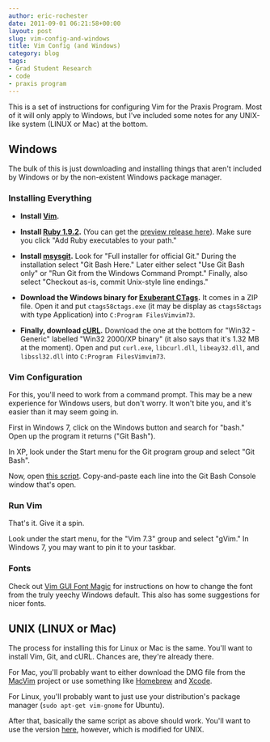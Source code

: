 ```yaml
---
author: eric-rochester
date: 2011-09-01 06:21:58+00:00
layout: post
slug: vim-config-and-windows
title: Vim Config (and Windows)
category: blog
tags:
- Grad Student Research
- code
- praxis program
---
```


This is a set of instructions for configuring Vim for the Praxis Program. Most of it will only apply to Windows, but I've included some notes for any UNIX-like system (LINUX or Mac) at the bottom.



## Windows



The bulk of this is just downloading and installing things that aren't included by Windows or by the non-existent Windows package manager.



### Installing Everything








  * **Install [Vim](http://www.vim.org/download.php).**




  * **Install [Ruby 1.9.2](http://rubyinstaller.org/).** (You can get the [preview release here](http://rubyforge.org/frs/download.php/74977/railsinstaller-2.0.0.exe)). Make sure you click "Add Ruby executables to your path."




  * **Install [msysgit](http://code.google.com/p/msysgit/downloads/list).** Look for "Full installer for official Git." During the installation select "Git Bash Here." Later either select "Use Git Bash only" or "Run Git from the Windows Command Prompt." Finally, also select "Checkout as-is, commit Unix-style line endings."




  * **Download the Windows binary for [Exuberant CTags](http://ctags.sourceforge.net/).** It comes in a ZIP file. Open it and put `ctags58ctags.exe` (it may be display as `ctags58ctags` with type Application) into `C:Program FilesVimvim73`.




  * **Finally, download [cURL](http://curl.haxx.se/download.html).** Download the one at the bottom for "Win32 - Generic" labelled  "Win32 2000/XP binary" (it also says that it's 1.32 MB at the moment). Open and put `curl.exe`, `libcurl.dll`, `libeay32.dll`, and `libssl32.dll` into `C:Program FilesVimvim73`. 







### Vim Configuration



For this, you'll need to work from a command prompt. This may be a new experience for Windows users, but don't worry. It won't bite you, and it's easier than it may seem going in.

First in Windows 7, click on the Windows button and search for "bash." Open up the program it returns ("Git Bash").

In XP, look under the Start menu for the Git program group and select "Git Bash".

Now, open [this script](https://gist.github.com/raw/1166018/install-vimscripts-win.sh). Copy-and-paste each line into the Git Bash Console window that's open.



### Run Vim



That's it. Give it a spin.

Look under the start menu, for the "Vim 7.3" group and select "gVim." In Windows 7, you may want to pin it to your taskbar.



### Fonts



Check out [Vim GUI Font Magic](http://www.scholarslab.org/praxis-program/vim-gui-font-magic/) for instructions on how to change the font from the truly yeechy Windows default. This also has some suggestions for nicer fonts.



## UNIX (LINUX or Mac)



The process for installing this for Linux or Mac is the same. You'll want to install Vim, Git, and cURL. Chances are, they're already there.

For Mac, you'll probably want to either download the DMG file from the [MacVim](http://code.google.com/p/macvim/) project or use something like [Homebrew](http://mxcl.github.com/homebrew/) and [Xcode](http://developer.apple.com/xcode/).

For Linux, you'll probably want to just use your distribution's package manager (`sudo apt-get vim-gnome` for Ubuntu).

After that, basically the same script as above should work. You'll want to use the version [here](https://gist.github.com/raw/1166018/install-vimscripts-unix.sh), however, which is modified for UNIX.
